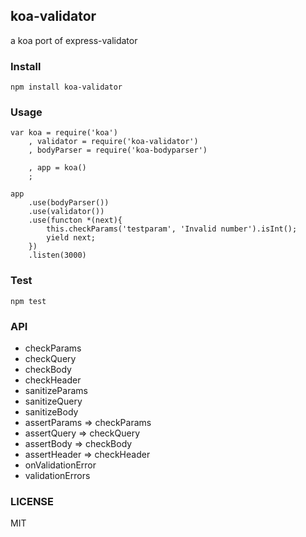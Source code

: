 ## koa-validator

a koa port of express-validator

### Install

    npm install koa-validator

### Usage

    var koa = require('koa')
        , validator = require('koa-validator')
        , bodyParser = require('koa-bodyparser')

        , app = koa()
        ;

    app
        .use(bodyParser())
        .use(validator())
        .use(functon *(next){
            this.checkParams('testparam', 'Invalid number').isInt();
            yield next;
        })
        .listen(3000)

### Test

    npm test

### API
- checkParams
- checkQuery
- checkBody
- checkHeader
- sanitizeParams
- sanitizeQuery
- sanitizeBody
- assertParams => checkParams
- assertQuery => checkQuery
- assertBody => checkBody
- assertHeader => checkHeader
- onValidationError
- validationErrors

### LICENSE
MIT